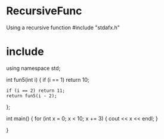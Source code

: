 # RecursiveFunc
Using a recursive function
#include "stdafx.h"
# include <iostream>

using namespace std;

int fun5(int i)
{
	if (i == 1) return 10;

	if (i == 2) return 11;
	return fun5(i - 2);
};

int main()
{
	for (int x = 0; x < 10; x += 3) { cout << x << endl; }
	
    
}
